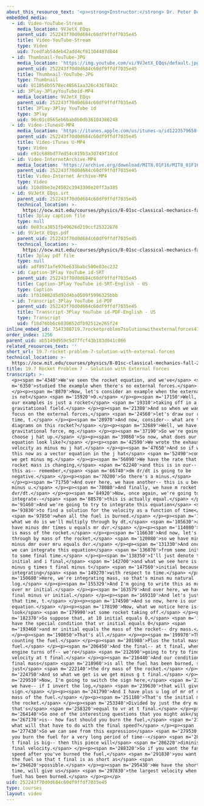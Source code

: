 ```yaml
---
about_this_resource_text: '<p><strong>Instructor:</strong> Dr. Peter Dourmashkin</p>'
embedded_media:
  - id: Video-YouTube-Stream
    media_location: 9VJetX_EQqs
    parent_uid: 252243f70d0d684c60df9ffdf7035e45
    title: Video-YouTube-Stream
    type: Video
    uid: 7cedfab54deb42add4cf81104487d844
  - id: Thumbnail-YouTube-JPG
    media_location: 'https://img.youtube.com/vi/9VJetX_EQqs/default.jpg'
    parent_uid: 252243f70d0d684c60df9ffdf7035e45
    title: Thumbnail-YouTube-JPG
    type: Thumbnail
    uid: 911856b5578ec48561aa326c436f842c
  - id: 3Play-3PlayYouTubeid-MP4
    media_location: 9VJetX_EQqs
    parent_uid: 252243f70d0d684c60df9ffdf7035e45
    title: 3Play-3Play YouTube id
    type: 3Play
    uid: 96c01c8565eb6bab0b0db36104386248
  - id: Video-iTunesU-MP4
    media_location: 'https://itunes.apple.com/us/itunes-u/id1223579658'
    parent_uid: 252243f70d0d684c60df9ffdf7035e45
    title: Video-iTunes U-MP4
    type: Video
    uid: e91c688bd77ed54c819b3a3d749f1dcd
  - id: Video-InternetArchive-MP4
    media_location: 'https://archive.org/download/MIT8.01F16/MIT8_01F16_L19v07_360p.mp4'
    parent_uid: 252243f70d0d684c60df9ffdf7035e45
    title: Video-Internet Archive-MP4
    type: Video
    uid: 310d8be3e24502c3943398e20ff3a385
  - id: 9VJetX_EQqs.srt
    parent_uid: 252243f70d0d684c60df9ffdf7035e45
    technical_location: >-
      https://ocw.mit.edu/courses/physics/8-01sc-classical-mechanics-fall-2016/week-6-continuous-mass-transfer/19.7-rocket-problem-7-solution-with-external-forces/19.7-rocket-problem-7-solution-with-external-forces/9VJetX_EQqs.srt
    title: 3play caption file
    type: null
    uid: 0e83ca3851fb49626d219ccf25322678
  - id: 9VJetX_EQqs.pdf
    parent_uid: 252243f70d0d684c60df9ffdf7035e45
    technical_location: >-
      https://ocw.mit.edu/courses/physics/8-01sc-classical-mechanics-fall-2016/week-6-continuous-mass-transfer/19.7-rocket-problem-7-solution-with-external-forces/19.7-rocket-problem-7-solution-with-external-forces/9VJetX_EQqs.pdf
    title: 3play pdf file
    type: null
    uid: adf8971afe976e633babc500e03ec232
  - id: Caption-3Play YouTube id-SRT
    parent_uid: 252243f70d0d684c60df9ffdf7035e45
    title: Caption-3Play YouTube id-SRT-English - US
    type: Caption
    uid: 1f010882d5d92d4ba0509f5996325bbb
  - id: Transcript-3Play YouTube id-PDF
    parent_uid: 252243f70d0d684c60df9ffdf7035e45
    title: Transcript-3Play YouTube id-PDF-English - US
    type: Transcript
    uid: f18d76bb6c6830652dfb92512e265f24
inline_embed_id: 7547388719.7rocketproblem7solutionwithexternalforces41088624
order_index: 1256
parent_uid: ab5149d959c5d77fcf43b183d041c866
related_resources_text: ''
short_url: 19.7-rocket-problem-7-solution-with-external-forces
technical_location: >-
  https://ocw.mit.edu/courses/physics/8-01sc-classical-mechanics-fall-2016/week-6-continuous-mass-transfer/19.7-rocket-problem-7-solution-with-external-forces/19.7-rocket-problem-7-solution-with-external-forces
title: 19.7 Rocket Problem 7 - Solution with External Forces
transcript: >-
  <p><span m='4340'>We've seen the rocket equation, and we've</span> <span
  m='6350'>studied the example when there's no external forces.</span>
  </p><p><span m='8870'>Now, let's consider an example when the external force
  is not</span> <span m='15920'>0.</span> </p><p><span m='17150'>Well, one of
  our examples is just a rocket</span> <span m='19310'>taking off in a
  gravitational field.</span> </p><p><span m='21380'>And so when we want to
  focus on the external forces,</span> <span m='24560'>let's draw our rocket at
  time, t.</span> </p><p><span m='28970'>And now, consider-- what are the force
  diagrams on this rocket?</span> </p><p><span m='32689'>Well, we have a
  gravitational force, mg.</span> </p><p><span m='37190'>So we're going to
  choose j hat up.</span> </p><p><span m='39860'>So now, what does our rocket
  equation look like?</span> </p><p><span m='42590'>We wrote the exhaust
  velocity as minus mu j hat.</span> </p><p><span m='47650'>And so if we write
  this now as a vector equation in the j hat</span> <span m='52490'>component,
  we get minus mg.</span> </p><p><span m='56090'>We have the rate that the
  rocket mass is changing,</span> <span m='62240'>and this is in our-- we have
  this as-- remember,</span> <span m='66740'>dm dr/dt is going to be
  negative.</span> </p><p><span m='70200'>So there's a minus.</span>
  </p><p><span m='71750'>And over here, we have another-- this is u because u is
  minus u.</span> </p><p><span m='78080'>And finally, we have m rocket
  dvr/dt.</span> </p><p><span m='84920'>Now, once again, we're going to try to
  integrate--</span> <span m='88570'>this is actually equal.</span> </p><p><span
  m='91460'>And we're going to try to integrate this equation</span> <span
  m='93830'>to find a solution for the velocity as a function of time</span>
  <span m='97850'>when all the fuel is burned.</span> </p><p><span m='100340'>So
  what we do is we'll multiply through by dt,</span> <span m='105630'>and we
  have minus dmr times u equals mr dvr.</span> </p><p><span m='114080'>And this
  is mass of the rocket.</span> </p><p><span m='116630'>And now, let's divide
  through by mass of the rocket,</span> <span m='120080'>so we have minus g
  minus dmr over mru equals dvr.</span> </p><p><span m='131330'>And once again,
  we can integrate this equation</span> <span m='136070'>from some initial time
  to some final time.</span> </p><p><span m='138350'>I'll just denote that by i
  initial and i final,</span> <span m='142700'>and what we see here is we have
  minus g times t final minus t</span> <span m='147560'>initial because we're
  integrating</span> <span m='149270'>with respect to time.</span> </p><p><span
  m='150680'>Here, we're integrating mass, so that's minus mu natural
  log.</span> </p><p><span m='155329'>And I'm going to write this as mr final
  over mr initial.</span> </p><p><span m='163579'>And over here, we have vr
  final minus vr initial.</span> </p><p><span m='169310'>And let's just remove
  that time, t.</span> </p><p><span m='174590'>And so now, here is our rocket
  equation.</span> </p><p><span m='178190'>Now, what we notice here is-- let's
  look</span> <span m='179990'>at some rocket taking off.</span> </p><p><span
  m='182370'>So suppose that, at 10 initial equals 0,</span> <span m='187700'>we
  have the special condition that vr initial equals 0</span> <span
  m='193460'>and mr initial equals the mass of the rocket-- dry mass.</span>
  </p><p><span m='198650'>That's all.</span> </p><p><span m='199970'>That's not
  counting the fuel.</span> </p><p><span m='201980'>Plus the total mass of the
  fuel.</span> </p><p><span m='206450'>And the final-- at t final, when the
  engine turns off-- we're</span> <span m='212690'>going to try to find this
  velocity at t final.</span> </p><p><span m='216440'>And our condition for the
  final mass</span> <span m='218960'>is all the fuel has been burned, so this is
  just</span> <span m='222140'>the dry mass of the rocket.</span> </p><p><span
  m='224750'>And so what we get is we get minus g t final.</span> </p><p><span
  m='229510'>Now, I'm going to switch the sign here,</span> <span m='233540'>so
  we have-- if I invert the log,</span> <span m='239630'>that will give a minus
  sign.</span> </p><p><span m='241790'>And I have plus u log of mr of d plus
  mass of the fuel.</span> </p><p><span m='251180'>That's the initial mass of
  the rocket.</span> </p><p><span m='253340'>Divided by just the dry mass, and
  that's</span> <span m='258320'>equal to vr at t final.</span> </p><p><span
  m='264140'>So one of the interesting questions that you might ask</span> <span
  m='267170'>is-- how fast should you burn the fuel,</span> <span m='274580'>and
  what will that have to do with the final speed?</span> </p><p><span
  m='277430'>So we can see from this expression</span> <span m='279530'>that, if
  you burn the fuel for a very long period of time--</span> <span m='283290'>so
  t final is big-- then this piece will</span> <span m='286220'>diminish the
  final velocity.</span> </p><p><span m='288320'>So if you want the fastest
  speed after you've burned the fuel,</span> <span m='291830'>you want to burn
  the fuel so that t final is as short as</span> <span
  m='294620'>possible.</span> </p><p><span m='295430'>We have the shortest burn
  time, will give us</span> <span m='297830'>the largest velocity when all the
  fuel has been burned.</span> </p><p></p>
uid: 252243f70d0d684c60df9ffdf7035e45
type: courses
layout: video
---
```

